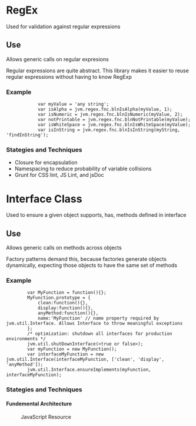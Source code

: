 <h1>RegEx</h1>
 
<p>Used for validation against regular expressions</p>

<h2>Use</h2>
<p>Allows generic calls on regular expresions</p>
<p>Regular expressions are quite abstract. This library makes it easier to reuse regular expressions without having to know RegExp</p>
 <h3>Example</h3>

```
            var myValue = 'any string';
            var isAlpha = jvm.regex.fnc.blnIsAlpha(myValue, 1);
            var isNumeric = jvm.regex.fnc.blnIsNumeric(myValue, 2);
            var notPrintable = jvm.regex.fnc.blnNotPrintable(myValue);
            var isWhiteSpace = jvm.regex.fnc.blnIsWhiteSpace(myValue);
            var isInString = jvm.regex.fnc.blnIsInString(myString, 'findInString');

```

<h3>Stategies and Techniques</h3>
<ul>
	<li>Closure for encapsulation</li>
	<li>Namespacing to reduce probability of variable collisions</li>
	<li>Grunt for CSS lint, JS Lint, and jsDoc</li>
</ul>

<h1>Interface Class</h1>
 
<p>Used to ensure a given object supports, has, methods defined in interface</p>

<h2>Use</h2>
<p>Allows generic calls on methods across objects</p>
<p>Factory patterns demand this, because factories generate objects dynamically, expecting those objects to have the same set of methods</p>
 <h3>Example</h3>

```
		var MyFunction = function(){};
	 	MyFunction.prototype = {
	 		clean:function(){},
	 		display:function(){},
	 		anyMethod:function(){},
	 		name:'MyFunction' // name property required by jvm.util.Interface. Allows Interface to throw meaningful exceptions
	 	};
		/* optimization: shutdown all interfaces for production environments */
		jvm.util.shutDownInterface(<true or false>);
		var myFunction = new MyFunction();
		var interfaceMyFunction = new jvm.util.Interface(interfaceMyFunction, ['clean', 'display', 'anyMethod']);
		jvm.util.Interface.ensureImplements(myFunction, interfaceMyFunction);	

```

<h3>Stategies and Techniques</h3>

<h4>Fundemental Architecture</h4>
<dl>
	<dd>JavaScript Resource</dd>
</dl>



 

 